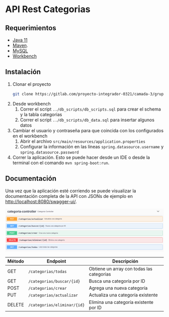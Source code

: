 # API Rest Categorias

## Requerimientos

- [Java 11](https://www.oracle.com/java/technologies/downloads/#java11)
- [Maven](https://maven.apache.org/download.cgi).
- [MySQL](https://dev.mysql.com/doc/refman/8.0/en/general-installation-issues.html)
- [Workbench](https://dev.mysql.com/downloads/workbench/)

## Instalación

1. Clonar el proyecto
    ```bash
   git clone https://gitlab.com/proyecto-integrador-0321/camada-3/grupo-4.git
    ```
2. Desde workbench 
   1. Correr el script `../db_scripts/db_scripts.sql` para crear el schema y la tabla categorias
   2. Correr el script `../db_scripts/db_data.sql` para insertar algunos datos
3. Cambiar el usuario y contraseña para que coincida con los configurados en el workbench
   1. Abrir el archivo `src/main/resources/application.properties`
   2. Configurar la información en las líneas `spring.datasource.username` y `spring.datasource.password`
4. Correr la aplicación. Esto se puede hacer desde un IDE o desde la terminal con el comando `mvn spring-boot:run`.

## Documentación

Una vez que la aplicación esté corriendo se puede visualizar la documentación completa de la API con JSONs de ejemplo en 
[http://localhost:8080/swagger-ui/](http://localhost:8080/swagger-ui/).

![Swagger UI](./img/swagger.png)

| Método | Endpoint | Descripción |
| ------ | -------- | ----------- | 
| GET    | `/categorias/todas` | Obtiene un array con todas las categorias | 
| GET    | `/categorias/buscar/{id}`  | Busca una categoría por ID | 
| POST   | `/categorias/crear` | Agrega una nueva categoría |
| PUT    | `/categorias/actualizar` | Actualiza una categoría existente | 
| DELETE | `/categorias/eliminar/{id}` | Elimina una categoría existente por ID |
